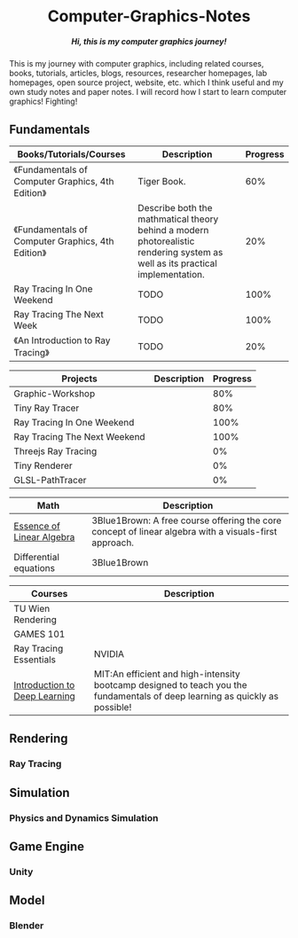 <h1 align="center">Computer-Graphics-Notes</h1>
<h5 align="center">Hi, this is my computer graphics journey!</h5>
This is my journey with computer graphics, including related courses, books, tutorials, articles, blogs, resources, researcher homepages, lab homepages, open source project, website, etc. which I think useful and my own study notes and paper notes. I will record how I start to learn computer graphics! Fighting!

## Fundamentals

| Books/Tutorials/Courses                            | Description                                                                                                                   | Progress |
| -------------------------------------------------- | ----------------------------------------------------------------------------------------------------------------------------- | -------- |
| 《Fundamentals of Computer Graphics, 4th Edition》 | Tiger Book.                                                                                                                   | 60%      |
| 《Fundamentals of Computer Graphics, 4th Edition》 | Describe both the mathmatical theory behind a modern photorealistic rendering system as well as its practical implementation. | 20%      |
| Ray Tracing In One Weekend                         | TODO                                                                                                                          | 100%     |
| Ray Tracing The Next Week                          | TODO                                                                                                                          | 100%     |
| 《An Introduction to Ray Tracing》                 | TODO                                                                                                                          | 20%      |

| Projects                     | Description | Progress |
| ---------------------------- | ----------- | -------- |
| Graphic-Workshop             |             | 80%      |
| Tiny Ray Tracer              |             | 80%      |
| Ray Tracing In One Weekend   |             | 100%     |
| Ray Tracing The Next Weekend |             | 100%     |
| Threejs Ray Tracing          |             | 0%       |
| Tiny Renderer                |             | 0%       |
| GLSL-PathTracer              |             | 0%       |

| Math                                                                                                  | Description                                                                                           |
| ----------------------------------------------------------------------------------------------------- | ----------------------------------------------------------------------------------------------------- |
| [Essence of Linear Algebra](https://www.youtube.com/playlist?list=PLZHQObOWTQDPD3MizzM2xVFitgF8hE_ab) | 3Blue1Brown: A free course offering the core concept of linear algebra with a visuals-first approach. |
| Differential equations                                                                                | 3Blue1Brown                                                                                           |

| Courses                                                          | Description                                                                                                                  |
| ---------------------------------------------------------------- | ---------------------------------------------------------------------------------------------------------------------------- |
| TU Wien Rendering                                                |                                                                                                                              |
| GAMES 101                                                        |                                                                                                                              |
| Ray Tracing Essentials                                           | NVIDIA                                                                                                                       |
| [Introduction to Deep Learning](http://introtodeeplearning.com/) | MIT:An efficient and high-intensity bootcamp designed to teach you the fundamentals of deep learning as quickly as possible! |

## Rendering

### Ray Tracing

## Simulation

### Physics and Dynamics Simulation

## Game Engine

### Unity

## Model

### Blender
